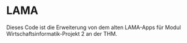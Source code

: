 # LAMA
Dieses Code ist die Erweiterung von dem alten LAMA-Apps für Modul Wirtschaftsinformatik-Projekt 2 an der THM.
